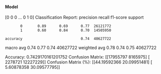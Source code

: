 #### Model
[0 0 0 ... 0 1 0]
Classification Report:
              precision    recall  f1-score   support

           0       0.89      0.69      0.77  26121772
           1       0.60      0.84      0.70  14505950

    accuracy                           0.74  40627722
   macro avg       0.74      0.77      0.74  40627722
weighted avg       0.78      0.74      0.75  40627722

Accuracy: 0.7429170161201752
Confusion Matrix:
[[17955797  8165975]
 [ 2278721 12227229]]
Confusion Matrix (%):
[[44.19592366 20.09951481]
 [ 5.60878358 30.09577795]]
